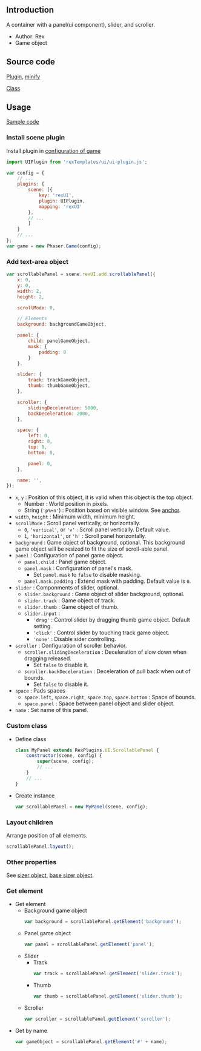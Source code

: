 ## Introduction

A container with a panel(ui component), slider, and scroller.

- Author: Rex
- Game object

## Source code

[Plugin](https://github.com/rexrainbow/phaser3-rex-notes/blob/master/templates/ui/ui-plugin.js), [minify](https://github.com/rexrainbow/phaser3-rex-notes/blob/master/plugins/dist/rexuiplugin.min.js)

[Class](https://github.com/rexrainbow/phaser3-rex-notes/blob/master/templates/ui/scollablepanel/TextArea.js)

## Usage

[Sample code](https://github.com/rexrainbow/phaser3-rex-notes/tree/master/examples/ui-scollablepanel)

### Install scene plugin

Install plugin in [configuration of game](game.md#configuration)

```javascript
import UIPlugin from 'rexTemplates/ui/ui-plugin.js';

var config = {
    // ...
    plugins: {
        scene: [{
            key: 'rexUI',
            plugin: UIPlugin,
            mapping: 'rexUI'
        },
        // ...
        ]
    }
    // ...
};
var game = new Phaser.Game(config);
```

### Add text-area object

```javascript
var scrollablePanel = scene.rexUI.add.scrollablePanel({
    x: 0,
    y: 0,
    width: 2,
    height: 2,

    scrollMode: 0,

    // Elements
    background: backgroundGameObject,

    panel: {
        child: panelGameObject,
        mask: {
            padding: 0
        }
    }.

    slider: {
        track: trackGameObject,
        thumb: thumbGameObject,
    },

    scroller: {
        slidingDeceleration: 5000,
        backDeceleration: 2000,
    },

    space: {
        left: 0,
        right: 0,
        top: 0,
        bottom: 0,

        panel: 0,
    },

    name: '',
});
```

- `x`, `y` : Position of this object, it is valid when this object is the top object.
    - Number : World position in pixels.
    - String (`'p%+n'`) : Position based on visible window. See [anchor](anchor.md#create-instance).
- `width`, `height` : Minimum width, minimum height.
- `scrollMode` : Scroll panel vertically, or horizontally.
    - `0`, `'vertical'`, or `'v'` : Scroll panel vertically. Default value.
    - `1`, `'horizontal'`, or `'h'` : Scroll panel horizontally.
- `background` : Game object of background, optional. This background game object will be resized to fit the size of scroll-able panel.
- `panel` : Configuration of panel game object.
    - `panel.child` : Panel game object.
    - `panel.mask` : Configuration of panel's mask.
        - Set `panel.mask` to `false` to disable masking.
    - `panel.mask.padding` : Extend mask with padding. Default value is `0`.
- `slider` : Componments of slider, optional.
    - `slider.background` : Game object of slider background, optional.
    - `slider.track` : Game object of track.
    - `slider.thumb` : Game object of thumb.
    - `slider.input` :
        - `'drag'` : Control slider by dragging thumb game object. Default setting.
        - `'click'` : Control slider by touching track game object.
        - `'none'` : Disable sider controlling.
- `scroller` : Configuration of scroller behavior.
    - `scroller.slidingDeceleration` : Deceleration of slow down when dragging released.
        - Set `false` to disable it.
    - `scroller.backDeceleration` : Deceleration of pull back when out of bounds.
        - Set `false` to disable it.
- `space` : Pads spaces
    - `space.left`, `space.right`, `space.top`, `space.bottom` : Space of bounds.
    - `space.panel` : Space between panel object and slider object.
- `name` : Set name of this panel.

### Custom class

- Define class
    ```javascript
    class MyPanel extends RexPlugins.UI.ScrollablePanel {
        constructor(scene, config) {
            super(scene, config);
            // ...
        }
        // ...
    }
    ```
- Create instance
    ```javascript
    var scrollablePanel = new MyPanel(scene, config);
    ```

### Layout children

Arrange position of all elements.

```javascript
scrollablePanel.layout();
```

### Other properties

See [sizer object](ui-sizer.md), [base sizer object](ui-basesizer.md).

### Get element

- Get element
    - Background game object
        ```javascript
        var background = scrollablePanel.getElement('background');
        ```
    - Panel game object
        ```javascript
        var panel = scrollablePanel.getElement('panel');
        ```
    - Slider
        - Track
            ```javascript
            var track = scrollablePanel.getElement('slider.track');
            ```
        - Thumb
            ```javascript
            var thumb = scrollablePanel.getElement('slider.thumb');
            ```
    - Scroller
        ```javascript
        var scroller = scrollablePanel.getElement('scroller');
        ```
- Get by name
    ```javascript
    var gameObject = scrollablePanel.getElement('#' + name);
    ```
